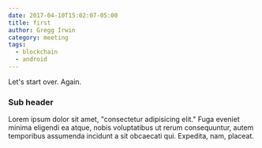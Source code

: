 ```yaml
---
date: 2017-04-10T15:02:07-05:00
title: first
author: Gregg Irwin
category: meeting
tags:
  - blockchain
  - android
---
```



Let's start over. Again.

### Sub header

Lorem ipsum dolor sit amet, "consectetur adipisicing elit." Fuga eveniet minima eligendi ea atque, nobis voluptatibus ut rerum consequuntur, autem temporibus assumenda incidunt a sit obcaecati qui. Expedita, nam, placeat.
